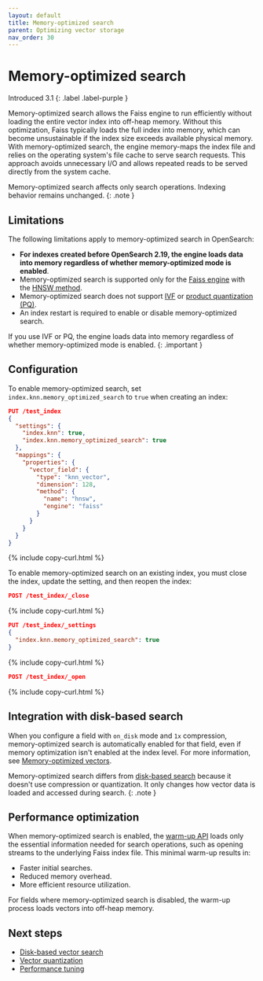 ```yaml
---
layout: default
title: Memory-optimized search
parent: Optimizing vector storage
nav_order: 30
---
```


# Memory-optimized search
Introduced 3.1
{: .label .label-purple }

Memory-optimized search allows the Faiss engine to run efficiently without loading the entire vector index into off-heap memory. Without this optimization, Faiss typically loads the full index into memory, which can become unsustainable if the index size exceeds available physical memory. With memory-optimized search, the engine memory-maps the index file and relies on the operating system's file cache to serve search requests. This approach avoids unnecessary I/O and allows repeated reads to be served directly from the system cache.

Memory-optimized search affects only search operations. Indexing behavior remains unchanged.
{: .note }

## Limitations

The following limitations apply to memory-optimized search in OpenSearch:

- **For indexes created before OpenSearch 2.19, the engine loads data into memory regardless of whether memory-optimized mode is enabled**.
- Memory-optimized search is supported only for the [Faiss engine]({{site.url}}{{site.baseurl}}/mappings/supported-field-types/knn-methods-engines/#faiss-engine) with the [HNSW method]({{site.url}}{{site.baseurl}}/mappings/supported-field-types/knn-methods-engines/#hnsw-parameters-1). 
- Memory-optimized search does not support [IVF]({{site.url}}{{site.baseurl}}/mappings/supported-field-types/knn-methods-engines/#ivf-parameters) or [product quantization (PQ)]({{site.url}}{{site.baseurl}}/vector-search/optimizing-storage/faiss-product-quantization).
- An index restart is required to enable or disable memory-optimized search.

If you use IVF or PQ, the engine loads data into memory regardless of whether memory-optimized mode is enabled.
{: .important }

## Configuration

To enable memory-optimized search, set `index.knn.memory_optimized_search` to `true` when creating an index:

```json
PUT /test_index
{
  "settings": {
    "index.knn": true,
    "index.knn.memory_optimized_search": true
  },
  "mappings": {
    "properties": {
      "vector_field": {
        "type": "knn_vector",
        "dimension": 128,
        "method": {
          "name": "hnsw",
          "engine": "faiss"
        }
      }
    }
  }
}
```
{% include copy-curl.html %}

To enable memory-optimized search on an existing index, you must close the index, update the setting, and then reopen the index:

```json
POST /test_index/_close
```
{% include copy-curl.html %}

```json
PUT /test_index/_settings
{
  "index.knn.memory_optimized_search": true
}
```
{% include copy-curl.html %}

```json
POST /test_index/_open
```
{% include copy-curl.html %}

## Integration with disk-based search

When you configure a field with `on_disk` mode and `1x` compression, memory-optimized search is automatically enabled for that field, even if memory optimization isn't enabled at the index level. For more information, see [Memory-optimized vectors]({{site.url}}{{site.baseurl}}/mappings/supported-field-types/knn-memory-optimized/).


Memory-optimized search differs from [disk-based search]({{site.url}}{{site.baseurl}}/vector-search/optimizing-storage/disk-based-vector-search/) because it doesn't use compression or quantization. It only changes how vector data is loaded and accessed during search.
{: .note }

## Performance optimization

When memory-optimized search is enabled, the [warm-up API]({{site.url}}{{site.baseurl}}/vector-search/performance-tuning-search/#warm-up-the-index) loads only the essential information needed for search operations, such as opening streams to the underlying Faiss index file. This minimal warm-up results in:
- Faster initial searches.
- Reduced memory overhead.
- More efficient resource utilization.

For fields where memory-optimized search is disabled, the warm-up process loads vectors into off-heap memory.

## Next steps

- [Disk-based vector search]({{site.url}}{{site.baseurl}}/vector-search/optimizing-storage/disk-based-vector-search/)
- [Vector quantization]({{site.url}}{{site.baseurl}}/vector-search/optimizing-storage/knn-vector-quantization/)
- [Performance tuning]({{site.url}}{{site.baseurl}}/vector-search/performance-tuning/)
